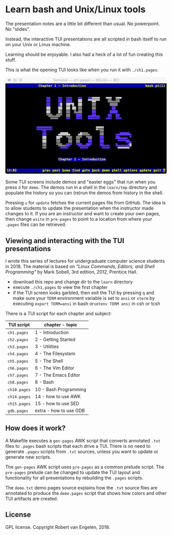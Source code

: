 # Learn bash and Unix/Linux tools

The presentation notes are a little bit different than usual.  No powerpoint.  No "slides".

Instead, the interactive TUI presentations are all scripted in bash itself to run on your Unix or Linux machine.

Learning should be enjoyable.  I also had a heck of a lot of fun creating this stuff.

This is what the opening TUI looks like when you run it with `./ch1.pages`:

![TUI](UNIXToolsScreenShot.png)

Some TUI screens include demos and "easter eggs" that run when you press `d` for `demo`.  The demos run in a shell in the `learn/tmp` directory and populate the history so you can (re)run the demos from history in the shell.

Pressing `u` for `update` fetches the current pages file from GitHub.  The idea is to allow students to update the presentation when the instructor made changes to it.  If you are an instructor and want to create your own pages, then change `wsite` in `pre-pages` to point to a location from where your `.pages` files can be retrieved.

## Viewing and interacting with the TUI presentations

I wrote this series of lectures for undergraduate computer science students in 2018.  The material is based on *"Linux Commands, Editors, and Shell Programming"* by Mark Sobell, 3rd edition, 2012, Prentice Hall.

- download this repo and change dir to the `learn` directory
- execute `./ch1.pages` to view the first chapter
- if the TUI screen looks garbled, then exit the TUI by pressing `q` and make sure your `TERM` environment variable is set to `ansi` or `xterm` by executing `export TERM=ansi` in bash or`setenv TERM ansi` in csh or tcsh

There is a TUI script for each chapter and subject:

| TUI script   | chapter - topic        |
| ------------ | ---------------------- |
| `ch1.pages`  | 1 - Introduction       |
| `ch2.pages`  | 2 - Getting Started    |
| `ch3.pages`  | 3 - Utilities          |
| `ch4.pages`  | 4 - The Filesystem     |
| `ch5.pages`  | 5 - The Shell          |
| `ch6.pages`  | 6 - The Vim Editor     |
| `ch7.pages`  | 7 - The Emacs Editor   |
| `ch8.pages`  | 8 - Bash               |
| `ch10.pages` | 10 - Bash Programming  |
| `ch14.pages` | 14 - how to use AWK    |
| `ch15.pages` | 15 - how to use SED    |
| `gdb.pages`  | extra - how to use GDB |

## How does it work?

A Makefile executes a `gen-pages` AWK script that converts annotated `.txt` files to `.pages` bash scripts that each drive a TUI.  There is no need to generate `.pages` scripts from `.txt` sources, unless you want to update or generate new scripts.

The `gen-pages` AWK script uses `pre-pages` as a common prelude script.  The `pre-pages` prelude can be changed to update the TUI layout and functionality for all presentations by rebuilding the `.pages` scripts.

The `demo.txt` demo pages source explains how the `.txt` source files are annotated to produce the `demo.pages` script that shows how colors and other TUI artifacts are created.

## License

GPL license.
Copyright Robert van Engelen, 2018.
